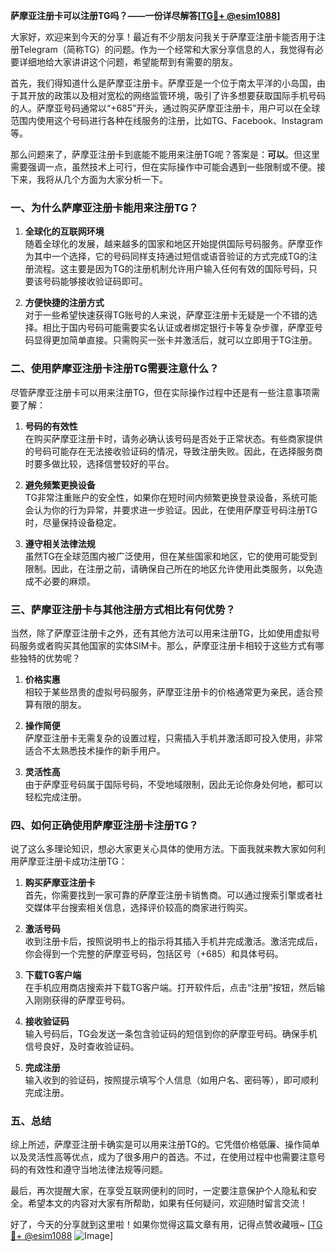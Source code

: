 **萨摩亚注册卡可以注册TG吗？——一份详尽解答[[TG💪+ @esim1088](https://t.me/s/esim1088)]**

大家好，欢迎来到今天的分享！最近有不少朋友问我关于萨摩亚注册卡能否用于注册Telegram（简称TG）的问题。作为一个经常和大家分享信息的人，我觉得有必要详细地给大家讲讲这个问题，希望能帮到有需要的朋友。

首先，我们得知道什么是萨摩亚注册卡。萨摩亚是一个位于南太平洋的小岛国，由于其开放的政策以及相对宽松的网络监管环境，吸引了许多想要获取国际手机号码的人。萨摩亚号码通常以“+685”开头，通过购买萨摩亚注册卡，用户可以在全球范围内使用这个号码进行各种在线服务的注册，比如TG、Facebook、Instagram等。

那么问题来了，萨摩亚注册卡到底能不能用来注册TG呢？答案是：**可以**。但这里需要强调一点，虽然技术上可行，但在实际操作中可能会遇到一些限制或不便。接下来，我将从几个方面为大家分析一下。

### 一、为什么萨摩亚注册卡能用来注册TG？

1. **全球化的互联网环境**  
   随着全球化的发展，越来越多的国家和地区开始提供国际号码服务。萨摩亚作为其中一个选择，它的号码同样支持通过短信或语音验证的方式完成TG的注册流程。这主要是因为TG的注册机制允许用户输入任何有效的国际号码，只要该号码能够接收验证码即可。

2. **方便快捷的注册方式**  
   对于一些希望快速获得TG账号的人来说，萨摩亚注册卡无疑是一个不错的选择。相比于国内号码可能需要实名认证或者绑定银行卡等复杂步骤，萨摩亚号码显得更加简单直接。只需购买一张卡并激活后，就可以立即用于TG注册。

### 二、使用萨摩亚注册卡注册TG需要注意什么？

尽管萨摩亚注册卡可以用来注册TG，但在实际操作过程中还是有一些注意事项需要了解：

1. **号码的有效性**  
   在购买萨摩亚注册卡时，请务必确认该号码是否处于正常状态。有些商家提供的号码可能存在无法接收验证码的情况，导致注册失败。因此，在选择服务商时要多做比较，选择信誉较好的平台。

2. **避免频繁更换设备**  
   TG非常注重账户的安全性，如果你在短时间内频繁更换登录设备，系统可能会认为你的行为异常，并要求进一步验证。因此，在使用萨摩亚号码注册TG时，尽量保持设备稳定。

3. **遵守相关法律法规**  
   虽然TG在全球范围内被广泛使用，但在某些国家和地区，它的使用可能受到限制。因此，在注册之前，请确保自己所在的地区允许使用此类服务，以免造成不必要的麻烦。

### 三、萨摩亚注册卡与其他注册方式相比有何优势？

当然，除了萨摩亚注册卡之外，还有其他方法可以用来注册TG，比如使用虚拟号码服务或者购买其他国家的实体SIM卡。那么，萨摩亚注册卡相较于这些方式有哪些独特的优势呢？

1. **价格实惠**  
   相较于某些昂贵的虚拟号码服务，萨摩亚注册卡的价格通常更为亲民，适合预算有限的朋友。

2. **操作简便**  
   萨摩亚注册卡无需复杂的设置过程，只需插入手机并激活即可投入使用，非常适合不太熟悉技术操作的新手用户。

3. **灵活性高**  
   由于萨摩亚号码属于国际号码，不受地域限制，因此无论你身处何地，都可以轻松完成注册。

### 四、如何正确使用萨摩亚注册卡注册TG？

说了这么多理论知识，想必大家更关心具体的使用方法。下面我就来教大家如何利用萨摩亚注册卡成功注册TG：

1. **购买萨摩亚注册卡**  
   首先，你需要找到一家可靠的萨摩亚注册卡销售商。可以通过搜索引擎或者社交媒体平台搜索相关信息，选择评价较高的商家进行购买。

2. **激活号码**  
   收到注册卡后，按照说明书上的指示将其插入手机并完成激活。激活完成后，你会得到一个完整的萨摩亚号码，包括区号（+685）和具体号码。

3. **下载TG客户端**  
   在手机应用商店搜索并下载TG客户端。打开软件后，点击“注册”按钮，然后输入刚刚获得的萨摩亚号码。

4. **接收验证码**  
   输入号码后，TG会发送一条包含验证码的短信到你的萨摩亚号码。确保手机信号良好，及时查收验证码。

5. **完成注册**  
   输入收到的验证码，按照提示填写个人信息（如用户名、密码等），即可顺利完成注册。

### 五、总结

综上所述，萨摩亚注册卡确实是可以用来注册TG的。它凭借价格低廉、操作简单以及灵活性高等优点，成为了很多用户的首选。不过，在使用过程中也需要注意号码的有效性和遵守当地法律法规等问题。

最后，再次提醒大家，在享受互联网便利的同时，一定要注意保护个人隐私和安全。希望本文的内容对大家有所帮助，如果有任何疑问，欢迎随时留言交流！

好了，今天的分享就到这里啦！如果你觉得这篇文章有用，记得点赞收藏哦~ [[TG💪+ @esim1088](https://t.me/s/esim1088) ![Image](https://i.postimg.cc/4NQfJmqS/Snipaste-2025-05-13-00-14-12.png)]